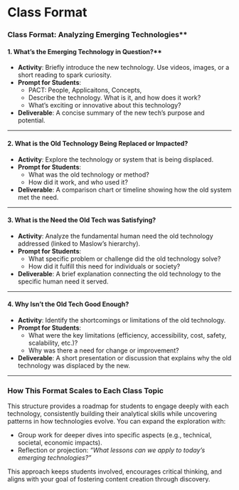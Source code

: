# Class Format

### Class Format: Analyzing Emerging Technologies**

#### 1. What’s the Emerging Technology in Question?**  

- **Activity**: Briefly introduce the new technology. Use videos, images, or a short reading to spark curiosity.  
- **Prompt for Students**:  
  - PACT: People, Applicaitons, Concepts, 
  - Describe the technology. What is it, and how does it work?  
  - What’s exciting or innovative about this technology?  
- **Deliverable**: A concise summary of the new tech’s purpose and potential.

---

#### **2. What is the Old Technology Being Replaced or Impacted?**  

- **Activity**: Explore the technology or system that is being displaced.  
- **Prompt for Students**:  
  - What was the old technology or method?  
  - How did it work, and who used it?  
- **Deliverable**: A comparison chart or timeline showing how the old system met the need.

---

#### **3. What is the Need the Old Tech was Satisfying?**  

- **Activity**: Analyze the fundamental human need the old technology addressed (linked to Maslow’s hierarchy).  
- **Prompt for Students**:  
  - What specific problem or challenge did the old technology solve?  
  - How did it fulfill this need for individuals or society?  
- **Deliverable**: A brief explanation connecting the old technology to the specific human need it served.

---

#### **4. Why Isn’t the Old Tech Good Enough?**  

- **Activity**: Identify the shortcomings or limitations of the old technology.  
- **Prompt for Students**:  
  - What were the key limitations (efficiency, accessibility, cost, safety, scalability, etc.)?  
  - Why was there a need for change or improvement?  
- **Deliverable**: A short presentation or discussion that explains why the old technology was displaced by the new.

---

### **How This Format Scales to Each Class Topic**  

This structure provides a roadmap for students to engage deeply with each technology, consistently building their analytical skills while uncovering patterns in how technologies evolve. You can expand the exploration with:

- Group work for deeper dives into specific aspects (e.g., technical, societal, economic impacts).
- Reflection or projection: *“What lessons can we apply to today’s emerging technologies?”*

This approach keeps students involved, encourages critical thinking, and aligns with your goal of fostering content creation through discovery.
